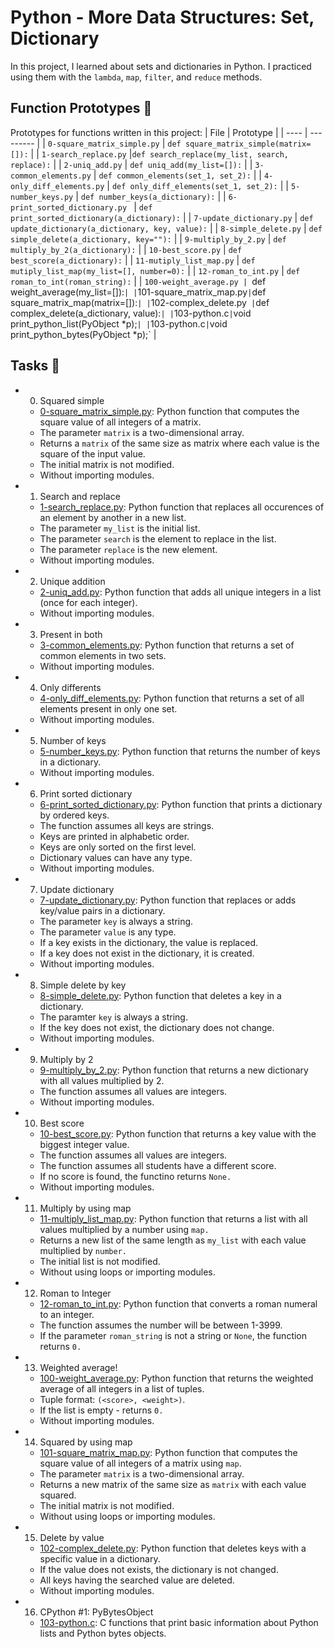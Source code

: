 # Python - More Data Structures: Set, Dictionary
In this project, I learned about sets and dictionaries in Python. I practiced using them with the `lambda`, `map`, `filter`, and `reduce` methods.

## Function Prototypes 💾
Prototypes for functions written in this project:
| File | Prototype |
| ---- | --------- |
| `0-square_matrix_simple.py` | `def square_matrix_simple(matrix=[]):` |
| `1-search_replace.py` |`def search_replace(my_list, search, replace):` |
| `2-uniq_add.py` | `def uniq_add(my_list=[]):` |
| `3-common_elements.py` | `def common_elements(set_1, set_2):` |
| `4-only_diff_elements.py` | `def only_diff_elements(set_1, set_2):` |
| `5-number_keys.py` | `def number_keys(a_dictionary):` |
| `6-print_sorted_dictionary.py	` | `def print_sorted_dictionary(a_dictionary):` |
| `7-update_dictionary.py` | `def update_dictionary(a_dictionary, key, value):` |
| `8-simple_delete.py` | `def simple_delete(a_dictionary, key=""):` |
| `9-multiply_by_2.py` | `def multiply_by_2(a_dictionary):` |
| `10-best_score.py` | `def best_score(a_dictionary):` |
| `11-mutiply_list_map.py` | `def mutiply_list_map(my_list=[], number=0):` |
| `12-roman_to_int.py` | `def roman_to_int(roman_string):` |
| `100-weight_average.py | `def weight_average(my_list=[]):` |
| `101-square_matrix_map.py` | `def square_matrix_map(matrix=[]):` |
| `102-complex_delete.py` |`def complex_delete(a_dictionary, value):` |
| `103-python.c` | `void print_python_list(PyObject *p);` |
| `103-python.c` | `void print_python_bytes(PyObject *p);` |

## Tasks 📃
- 0. Squared simple
  - [0-square_matrix_simple.py](https://github.com/richard-1257/alx-higher_level_programming/blob/master/0x04-python-more_data_structures/0-square_matrix_simple.py): Python function that computes the square value of all integers of a matrix.
  - The parameter `matrix` is a two-dimensional array.
  - Returns a `matrix` of the same size as matrix where each value is the square of the input value.
  - The initial matrix is not modified.
  - Without importing modules.
 
- 1. Search and replace
  - [1-search_replace.py](https://github.com/richard-1257/alx-higher_level_programming/blob/master/0x04-python-more_data_structures/1-search_replace.py):  Python function that replaces all occurences of an element by another in a new list.
  - The parameter `my_list` is the initial list.
  - The parameter `search` is the element to replace in the list.
  - The parameter `replace` is the new element.
  - Without importing modules.
 
- 2. Unique addition
  - [2-uniq_add.py](https://github.com/richard-1257/alx-higher_level_programming/blob/master/0x04-python-more_data_structures/2-uniq_add.py): Python function that adds all unique integers in a list (once for each integer).
  - Without importing modules.
 
- 3. Present in both
  - [3-common_elements.py](https://github.com/richard-1257/alx-higher_level_programming/blob/master/0x04-python-more_data_structures/3-common_elements.py): Python function that returns a set of common elements in two sets.
  - Without importing modules.
 
- 4. Only differents
  - [4-only_diff_elements.py](https://github.com/richard-1257/alx-higher_level_programming/blob/master/0x04-python-more_data_structures/4-only_diff_elements.py): Python function that returns a set of all elements present in only one set.
  - Without importing modules.
 
- 5. Number of keys
  - [5-number_keys.py](https://github.com/richard-1257/alx-higher_level_programming/blob/master/0x04-python-more_data_structures/5-number_keys.py): Python function that returns the number of keys in a dictionary.
  - Without importing modules.
 
- 6. Print sorted dictionary
  - [6-print_sorted_dictionary.py](https://github.com/richard-1257/alx-higher_level_programming/blob/master/0x04-python-more_data_structures/6-print_sorted_dictionary.py): Python function that prints a dictionary by ordered keys.
  - The function assumes all keys are strings.
  - Keys are printed in alphabetic order.
  - Keys are only sorted on the first level.
  - Dictionary values can have any type.
  - Without importing modules.
 
- 7. Update dictionary
  - [7-update_dictionary.py](https://github.com/richard-1257/alx-higher_level_programming/blob/master/0x04-python-more_data_structures/7-update_dictionary.py): Python function that replaces or adds key/value pairs in a dictionary.
  - The parameter `key` is always a string.
  - The parameter `value` is any type.
  - If a key exists in the dictionary, the value is replaced.
  - If a key does not exist in the dictionary, it is created.
  - Without importing modules.
 
- 8. Simple delete by key
  - [8-simple_delete.py](https://github.com/richard-1257/alx-higher_level_programming/blob/master/0x04-python-more_data_structures/8-simple_delete.py): Python function that deletes a key in a dictionary.
  - The paramter `key` is always a string.
  - If the key does not exist, the dictionary does not change.
  - Without importing modules.
 
- 9. Multiply by 2
  - [9-multiply_by_2.py](https://github.com/richard-1257/alx-higher_level_programming/blob/master/0x04-python-more_data_structures/9-multiply_by_2.py): Python function that returns a new dictionary with all values multiplied by 2.
  - The function assumes all values are integers.
  - Without importing modules.
 
- 10. Best score
  - [10-best_score.py](https://github.com/richard-1257/alx-higher_level_programming/blob/master/0x04-python-more_data_structures/10-best_score.py): Python function that returns a key value with the biggest integer value.
  - The function assumes all values are integers.
  - The function assumes all students have a different score.
  - If no score is found, the functino returns `None.`
  - Without importing modules.
 
- 11. Multiply by using map
  - [11-multiply_list_map.py](https://github.com/richard-1257/alx-higher_level_programming/blob/master/0x04-python-more_data_structures/11-multiply_list_map.py): Python function that returns a list with all values multiplied by a number using `map.`
  - Returns a new list of the same length as `my_list` with each value multiplied by `number.`
  - The initial list is not modified.
  - Without using loops or importing modules.
 
- 12. Roman to Integer
  - [12-roman_to_int.py](https://github.com/richard-1257/alx-higher_level_programming/blob/master/0x04-python-more_data_structures/12-roman_to_int.py): Python function that converts a roman numeral to an integer.
  - The function assumes the number will be between 1-3999.
  - If the parameter `roman_string` is not a string or `None`, the function returns `0.`
 
- 13. Weighted average!
  - [100-weight_average.py](https://github.com/richard-1257/alx-higher_level_programming/blob/master/0x04-python-more_data_structures/100-weight_average.py): Python function that returns the weighted average of all integers in a list of tuples.
  - Tuple format: `(<score>, <weight>)`.
  - If the list is empty - returns `0.`
  - Without importing modules.
 
- 14. Squared by using map
  - [101-square_matrix_map.py](https://github.com/richard-1257/alx-higher_level_programming/blob/master/0x04-python-more_data_structures/101-square_matrix_map.py): Python function that computes the square value of all integers of a matrix using `map`.
  - The parameter `matrix` is a two-dimensional array.
  - Returns a new matrix of the same size as `matrix` with each value squared.
  - The initial matrix is not modified.
  - Without using loops or importing modules.
 
- 15. Delete by value
  - [102-complex_delete.py](https://github.com/richard-1257/alx-higher_level_programming/blob/master/0x04-python-more_data_structures/102-complex_delete.py): Python function that deletes keys with a specific value in a dictionary.
  - If the value does not exists, the dictionary is not changed.
  - All keys having the searched value are deleted.
  - Without importing modules.
 
- 16. CPython #1: PyBytesObject
  - [103-python.c](https://github.com/richard-1257/alx-higher_level_programming/blob/master/0x04-python-more_data_structures/103-python.c): C functions that print basic information about Python lists and Python bytes objects.
